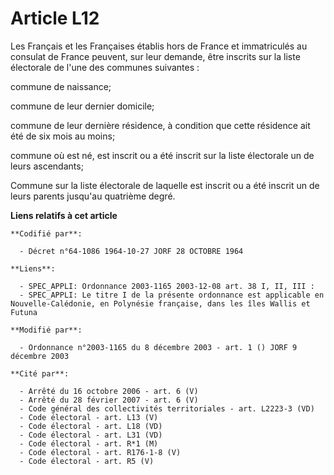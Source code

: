 # Article L12

Les Français et les Françaises établis hors de France et immatriculés au consulat de France peuvent, sur leur demande, être
inscrits sur la liste électorale de l'une des communes suivantes :

commune de naissance;

commune de leur dernier domicile;

commune de leur dernière résidence, à condition que cette résidence ait été de six mois au moins;

commune où est né, est inscrit ou a été inscrit sur la liste électorale un de leurs ascendants;

Commune sur la liste électorale de laquelle est inscrit ou a été inscrit un de leurs parents jusqu'au quatrième degré.

**Liens relatifs à cet article**

	**Codifié par**:

	  - Décret n°64-1086 1964-10-27 JORF 28 OCTOBRE 1964

	**Liens**:

	  - SPEC_APPLI: Ordonnance 2003-1165 2003-12-08 art. 38 I, II, III :
	  - SPEC_APPLI: Le titre I de la présente ordonnance est applicable en Nouvelle-Calédonie, en Polynésie française, dans les îles Wallis et Futuna

	**Modifié par**:

	  - Ordonnance n°2003-1165 du 8 décembre 2003 - art. 1 () JORF 9 décembre 2003

	**Cité par**:

	  - Arrêté du 16 octobre 2006 - art. 6 (V)
	  - Arrêté du 28 février 2007 - art. 6 (V)
	  - Code général des collectivités territoriales - art. L2223-3 (VD)
	  - Code électoral - art. L13 (V)
	  - Code électoral - art. L18 (VD)
	  - Code électoral - art. L31 (VD)
	  - Code électoral - art. R*1 (M)
	  - Code électoral - art. R176-1-8 (V)
	  - Code électoral - art. R5 (V)
